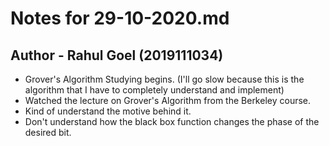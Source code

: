 # Notes for 29-10-2020.md
## Author - Rahul Goel (2019111034)

- Grover's Algorithm Studying begins. (I'll go slow because this is the algorithm that I have to completely understand and implement)
- Watched the lecture on Grover's Algorithm from the Berkeley course.
- Kind of understand the motive behind it.
- Don't understand how the black box function changes the phase of the desired bit.
